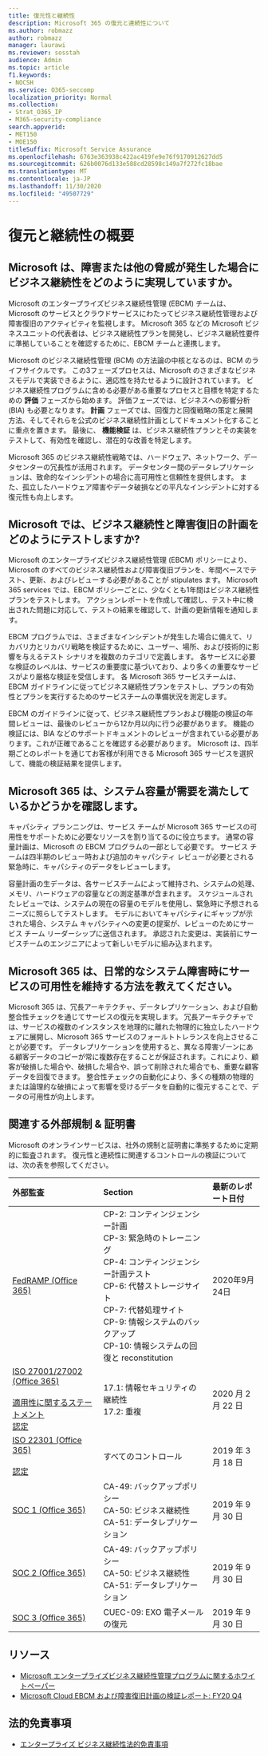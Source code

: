 ```yaml
---
title: 復元性と継続性
description: Microsoft 365 の復元と連続性について
ms.author: robmazz
author: robmazz
manager: laurawi
ms.reviewer: sosstah
audience: Admin
ms.topic: article
f1.keywords:
- NOCSH
ms.service: O365-seccomp
localization_priority: Normal
ms.collection:
- Strat_O365_IP
- M365-security-compliance
search.appverid:
- MET150
- MOE150
titleSuffix: Microsoft Service Assurance
ms.openlocfilehash: 6763e363938c422ac419fe9e76f9170912627dd5
ms.sourcegitcommit: 626b0076d133e588cd28598c149a7f272fc18bae
ms.translationtype: MT
ms.contentlocale: ja-JP
ms.lasthandoff: 11/30/2020
ms.locfileid: "49507729"
---
```

# <a name="resiliency-and-continuity-overview"></a>復元と継続性の概要

## <a name="how-does-microsoft-ensure-business-continuity-in-the-case-of-a-disaster-or-other-threat-to-service-availability"></a>Microsoft は、障害または他の脅威が発生した場合にビジネス継続性をどのように実現していますか。

Microsoft のエンタープライズビジネス継続性管理 (EBCM) チームは、Microsoft のサービスとクラウドサービスにわたってビジネス継続性管理および障害復旧のアクティビティを監視します。 Microsoft 365 などの Microsoft ビジネスユニットの代表者は、ビジネス継続性プランを開発し、ビジネス継続性要件に準拠していることを確認するために、EBCM チームと連携します。

Microsoft のビジネス継続性管理 (BCM) の方法論の中核となるのは、BCM のライフサイクルです。 この3フェーズプロセスは、Microsoft のさまざまなビジネスモデルで実装できるように、適応性を持たせるように設計されています。 ビジネス継続性プログラムに含める必要がある重要なプロセスと目標を特定するための **評価** フェーズから始めます。 評価フェーズでは、ビジネスへの影響分析 (BIA) も必要となります。 **計画** フェーズでは、回復力と回復戦略の策定と展開方法、そしてそれらを公式のビジネス継続性計画としてドキュメント化することに重点を置きます。 最後に、 **機能検証** は、ビジネス継続性プランとその実装をテストして、有効性を確認し、潜在的な改善を特定します。

Microsoft 365 のビジネス継続性戦略では、ハードウェア、ネットワーク、データセンターの冗長性が活用されます。 データセンター間のデータレプリケーションは、致命的なインシデントの場合に高可用性と信頼性を提供します。 また、孤立したハードウェア障害やデータ破損などの平凡なインシデントに対する復元性も向上します。

## <a name="how-does-microsoft-test-business-continuity-and-disaster-recovery-plans"></a>Microsoft では、ビジネス継続性と障害復旧の計画をどのようにテストしますか?

Microsoft のエンタープライズビジネス継続性管理 (EBCM) ポリシーにより、Microsoft のすべてのビジネス継続性および障害復旧プランを、年間ベースでテスト、更新、およびレビューする必要があることが stipulates ます。 Microsoft 365 services では、EBCM ポリシーごとに、少なくとも1年間はビジネス継続性プランをテストします。 アクションレポートを作成して確認し、テスト中に検出された問題に対応して、テストの結果を確認して、計画の更新情報を通知します。

EBCM プログラムでは、さまざまなインシデントが発生した場合に備えて、リカバリ力とリカバリ戦略を検証するために、ユーザー、場所、および技術的に影響を与えるテスト シナリオを複数のカテゴリで定義します。 各サービスに必要な検証のレベルは、サービスの重要度に基づいており、より多くの重要なサービスがより厳格な検証を受信します。 各 Microsoft 365 サービスチームは、EBCM ガイドラインに従ってビジネス継続性プランをテストし、プランの有効性とプランを実行するためのサービスチームの準備状況を測定します。

EBCM のガイドラインに従って、ビジネス継続性プランおよび機能の検証の年間レビューは、最後のレビューから12か月以内に行う必要があります。 機能の検証には、BIA などのサポートドキュメントのレビューが含まれている必要があります。これが正確であることを確認する必要があります。 Microsoft は、四半期ごとのレポートを通じてお客様が利用できる Microsoft 365 サービスを選択して、機能の検証結果を提供します。

## <a name="how-does-microsoft-365-ensure-system-capacity-meets-demand"></a>Microsoft 365 は、システム容量が需要を満たしているかどうかを確認します。

キャパシティ プランニングは、サービス チームが Microsoft 365 サービスの可用性をサポートために必要なリソースを割り当てるのに役立ちます。 通常の容量計画は、Microsoft の EBCM プログラムの一部として必要です。 サービス チームは四半期のレビュー時および追加のキャパシティ レビューが必要とされる緊急時に、キャパシティのデータをレビューします。

容量計画の生データは、各サービスチームによって維持され、システムの処理、メモリ、ハードウェアの容量などの測定基準が含まれます。 スケジュールされたレビューでは、システムの現在の容量のモデルを使用し、緊急時に予想されるニーズに照らしてテストします。 モデルにおいてキャパシティにギャップが示された場合、システム キャパシティへの変更の提案が、レビューのためにサービス チーム リーダーシップに送信されます。 承認された変更は、実装前にサービスチームのエンジニアによって新しいモデルに組み込まれます。

## <a name="how-does-microsoft-365-maintain-service-availability-during-routine-system-failures"></a>Microsoft 365 は、日常的なシステム障害時にサービスの可用性を維持する方法を教えてください。

Microsoft 365 は、冗長アーキテクチャ、データレプリケーション、および自動整合性チェックを通じてサービスの復元を実現します。 冗長アーキテクチャでは、サービスの複数のインスタンスを地理的に離れた物理的に独立したハードウェアに展開し、Microsoft 365 サービスのフォールトトレランスを向上させることが必要です。 データレプリケーションを使用すると、異なる障害ゾーンにある顧客データのコピーが常に複数存在することが保証されます。これにより、顧客が破損した場合や、破損した場合や、誤って削除された場合でも、重要な顧客データを回復できます。 整合性チェックの自動化により、多くの種類の物理的または論理的な破損によって影響を受けるデータを自動的に復元することで、データの可用性が向上します。

## <a name="related-external-regulations--certifications"></a>関連する外部規制 & 証明書

Microsoft のオンラインサービスは、社外の規制と証明書に準拠するために定期的に監査されます。 復元性と連続性に関連するコントロールの検証については、次の表を参照してください。

| **外部監査** | **Section** | **最新のレポート日付** |
|:--------------------|:------------|:-----------------------|
| [FedRAMP (Office 365)](https://compliance.microsoft.com/compliancemanager) | CP-2: コンティンジェンシー計画 <br> CP-3: 緊急時のトレーニング <br> CP-4: コンティンジェンシー計画テスト <br> CP-6: 代替ストレージサイト <br> CP-7: 代替処理サイト <br> CP-9: 情報システムのバックアップ <br> CP-10: 情報システムの回復と reconstitution | 2020年9月24日 |
| [ISO 27001/27002 (Office 365)](https://servicetrust.microsoft.com/ViewPage/MSComplianceGuideV3?command=Download&downloadType=Document&downloadId=d7864d4f-e053-4cc4-a964-fa526d07c3be&tab=7027ead0-3d6b-11e9-b9e1-290b1eb4cdeb&docTab=7027ead0-3d6b-11e9-b9e1-290b1eb4cdeb_ISO_Reports) <br><br> [適用性に関するステートメント](https://servicetrust.microsoft.com/ViewPage/MSComplianceGuide?command=Download&downloadType=Document&downloadId=8ee1e46b-2ada-4e7b-bb7d-4c55a8cb6fcd&docTab=4ce99610-c9c0-11e7-8c2c-f908a777fa4d_ISO_Reports) <br> [認定](https://servicetrust.microsoft.com/ViewPage/MSComplianceGuideV3?command=Download&downloadType=Document&downloadId=1e84a14a-2468-45ac-9412-5e53250d57ec&tab=7027ead0-3d6b-11e9-b9e1-290b1eb4cdeb&docTab=7027ead0-3d6b-11e9-b9e1-290b1eb4cdeb_ISO_Reports) | 17.1: 情報セキュリティの継続性 <br> 17.2: 重複 | 2020 月 2 月 22 日 |
| [ISO 22301 (Office 365)](https://servicetrust.microsoft.com/ViewPage/MSComplianceGuideV3?command=Download&downloadType=Document&downloadId=13951eb3-6339-4629-b80d-dd0d43812fe7&tab=7027ead0-3d6b-11e9-b9e1-290b1eb4cdeb&docTab=7027ead0-3d6b-11e9-b9e1-290b1eb4cdeb_ISO_Reports) <br><br> [認定](https://servicetrust.microsoft.com/ViewPage/MSComplianceGuideV3?command=Download&downloadType=Document&downloadId=2bb29cc0-53e7-4a53-a9de-871316e1b80c&tab=7027ead0-3d6b-11e9-b9e1-290b1eb4cdeb&docTab=7027ead0-3d6b-11e9-b9e1-290b1eb4cdeb_ISO_Reports) | すべてのコントロール | 2019 年 3 月 18 日 |
| [SOC 1 (Office 365)](https://servicetrust.microsoft.com/ViewPage/MSComplianceGuideV3?command=Download&downloadType=Document&downloadId=b07c0f7b-6bd5-4544-8255-7a5f14bf914a&tab=7027ead0-3d6b-11e9-b9e1-290b1eb4cdeb&docTab=7027ead0-3d6b-11e9-b9e1-290b1eb4cdeb_SOC_/_SSAE_16_Reports) | CA-49: バックアップポリシー <br> CA-50: ビジネス継続性 <br> CA-51: データレプリケーション | 2019 年 9 月 30 日 |
| [SOC 2 (Office 365)](https://servicetrust.microsoft.com/ViewPage/MSComplianceGuideV3?command=Download&downloadType=Document&downloadId=fa062990-e758-4ddc-ace3-7fb21a301d09&tab=7027ead0-3d6b-11e9-b9e1-290b1eb4cdeb&docTab=7027ead0-3d6b-11e9-b9e1-290b1eb4cdeb_SOC_/_SSAE_16_Rep-11e9-b9e1-290b1eb4cdeb_SOC_/_SSAE_16_Reports) | CA-49: バックアップポリシー <br> CA-50: ビジネス継続性 <br> CA-51: データレプリケーション | 2019 年 9 月 30 日 |
| [SOC 3 (Office 365)](https://servicetrust.microsoft.com/ViewPage/MSComplianceGuideV3?command=Download&downloadType=Document&downloadId=9df8b99b-96ce-49a9-bff4-268031dcc9a6&tab=7027ead0-3d6b-11e9-b9e1-290b1eb4cdeb&docTab=7027ead0-3d6b-11e9-b9e1-290b1eb4cdeb_SOC_/_SSAE_16_Reports) | CUEC-09: EXO 電子メールの復元 | 2019 年 9 月 30 日 |

## <a name="resources"></a>リソース

- [Microsoft エンタープライズビジネス継続性管理プログラムに関するホワイトペーパー](https://servicetrust.microsoft.com/ViewPage/TrustDocumentsV3?command=Download&downloadType=Document&downloadId=64f922a6-d624-40dd-a8ae-6f996b5186f3&tab=7f51cb60-3d6c-11e9-b2af-7bb9f5d2d913&docTab=7f) 
- [Microsoft Cloud EBCM および障害復旧計画の検証レポート: FY20 Q4](https://servicetrust.microsoft.com/ViewPage/TrustDocumentsV3?command=Download&downloadType=Document&downloadId=5437a1d9-5883-468b-aee0-8c8a8e4ef56a&tab=7f51cb60-3d6c-11e9-b2af-7bb9f5d2d913&docTab=7f51cb60-3d6c-11e9-b2af-7bb9f5d2d913_FAQ_and_White_Papers)

## <a name="legal-disclaimer"></a>法的免責事項

- [エンタープライズ ビジネス継続性法的免責事項](assurance-ebcm-legal-disclaimer.md)